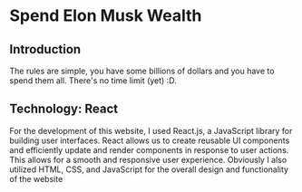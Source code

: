 # Spend Elon Musk Wealth
## Introduction
The rules are simple, you have some billions of dollars and you have to spend them all. There's no time limit (yet) :D.
## Technology: React
For the development of this website, I used React.js, a JavaScript library for building user interfaces. React allows us to create reusable UI components and efficiently update and render components in response to user actions. This allows for a smooth and responsive user experience. Obviously I also utilized HTML, CSS, and JavaScript for the overall design and functionality of the website

